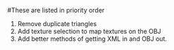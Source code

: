 #These are listed in priority order

1) Remove duplicate triangles
2) Add texture selection to map textures on the OBJ
3) Add better methods of getting XML in and OBJ out.
